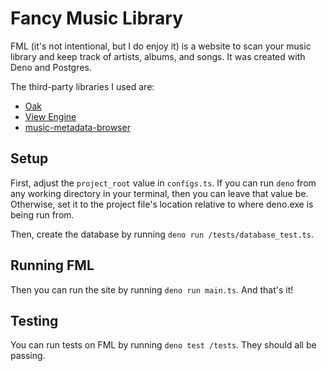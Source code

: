 # Fancy Music Library

FML (it's not intentional, but I do enjoy it) is a website to scan your music library and keep track of artists, albums, and songs. It was created with Deno and Postgres.

The third-party libraries I used are:

- [Oak](https://deno.land/x/oak@v11.1.0)
- [View Engine](https://deno.land/x/view_engine@v10.6.0)
- [music-metadata-browser](https://github.com/Borewit/music-metadata-browser/)

## Setup

First, adjust the `project_root` value in `configs.ts`. If you can run `deno` from any working directory in your terminal, then you can leave that value be. Otherwise, set it to the project file's location relative to where deno.exe is being run from.

Then, create the database by running `deno run /tests/database_test.ts`.

## Running FML

Then you can run the site by running `deno run main.ts`. And that's it!

## Testing

You can run tests on FML by running `deno test /tests`. They should all be passing.
